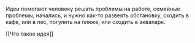 Идеи помогают человеку решать проблемы на работе, семейные проблемы, начались, и нужно как-то развеять обстановку, сходить в кафе, или в лес, погулять на пляже, или сходить в аквапарк.

[[Что такое идея]]